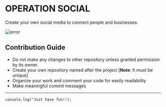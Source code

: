 # OPERATION SOCIAL

Create your own social media to connect people and businesses.


![error](https://gdinfosolution.com/wp-content/uploads/2020/05/technology.gif)

## Contribution Guide

- Do not make any changes to other repository unless granted permission by its owner.
- Create your own repository named after the project [**Note**: It must be unique]
- Organize your work and comment your code for easily readability 
- Make meaningful commit messages

---

`console.log("Just have fun!!);`

